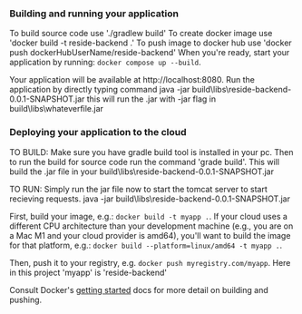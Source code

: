 ### Building and running your application
To build source code use './gradlew build'
To create docker image use 'docker build -t reside-backend .'
To push image to docker hub use 'docker push dockerHubUserName/reside-backend'
When you're ready, start your application by running:
`docker compose up --build`.

Your application will be available at http://localhost:8080.
Run the application by directly typing command java -jar build\libs\reside-backend-0.0.1-SNAPSHOT.jar this will run the .jar with -jar flag in build\libs\whateverfile.jar


### Deploying your application to the cloud

TO BUILD:
Make sure you have gradle build tool is installed in your pc.
Then to run the build for source code run the command 'grade build'.
This will build the .jar file in your build\libs\reside-backend-0.0.1-SNAPSHOT.jar


TO RUN:
Simply run the jar file now to start the tomcat server to start recieving requests.
java -jar build\libs\reside-backend-0.0.1-SNAPSHOT.jar

First, build your image, e.g.: `docker build -t myapp .`.
If your cloud uses a different CPU architecture than your development
machine (e.g., you are on a Mac M1 and your cloud provider is amd64),
you'll want to build the image for that platform, e.g.:
`docker build --platform=linux/amd64 -t myapp .`.

Then, push it to your registry, e.g. `docker push myregistry.com/myapp`. 
Here in this project 'myapp' is 'reside-backend'


Consult Docker's [getting started](https://docs.docker.com/go/get-started-sharing/)
docs for more detail on building and pushing.


